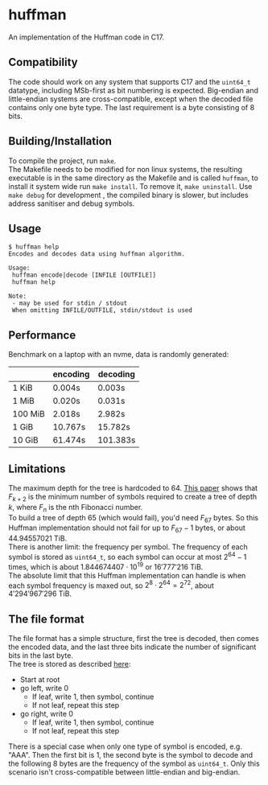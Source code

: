 # huffman
An implementation of the Huffman code in C17.
## Compatibility
The code should work on any system that supports C17 and the `uint64_t` datatype, including MSb-first as bit numbering is expected. Big-endian and little-endian systems are cross-compatible, except when the decoded file contains only one byte type. The last requirement is a byte consisting of 8 bits.

## Building/Installation
To compile the project, run `make`.  
The Makefile needs to be modified for non linux systems, the resulting executable is in the same directory as the Makefile and is called `huffman`, to install it system wide run `make install`. To remove it, `make uninstall`. Use `make debug` for development , the compiled binary is slower, but includes address sanitiser and debug symbols.

## Usage
```
$ huffman help
Encodes and decodes data using huffman algorithm.

Usage:
 huffman encode|decode [INFILE [OUTFILE]]
 huffman help

Note:
 - may be used for stdin / stdout
 When omitting INFILE/OUTFILE, stdin/stdout is used
```

## Performance
Benchmark on a laptop with an nvme, data is randomly generated:

|| encoding | decoding
|--- | --- | ---
|1 KiB | 0.004s | 0.003s
|1 MiB | 0.020s | 0.031s
|100 MiB | 2.018s | 2.982s
|1 GiB | 10.767s | 15.782s
|10 GiB | 61.474s | 101.383s

## Limitations
The maximum depth for the tree is hardcoded to 64. [This paper](https://tmo.jpl.nasa.gov/progress_report/42-110/110N.PDF) shows that $F_{k+2}$ is the minimum number of symbols required to create a tree of depth $k$, where $F_n$ is the nth Fibonacci number.  
To build a tree of depth 65 (which would fail), you'd need $F_{67}$ bytes. So this Huffman implementation should not fail for up to $F_{67}-1$ bytes, or about $44.94557021$ TiB.    
There is another limit: the frequency per symbol. The frequency of each symbol is stored as `uint64_t`, so each symbol can occur at most $2^{64}-1$ times, which is about $1.844674407\cdot10^{19}$ or $16'777'216$ TiB.  
The absolute limit that this Huffman implementation can handle is when each symbol frequency is maxed out, so $2^8\cdot2^{64}=2^{72}$, about $4'294'967'296$ TiB.

## The file format
The file format has a simple structure, first the tree is decoded, then comes the encoded data, and the last three bits indicate the number of significant bits in the last byte.  
The tree is stored as described [here](https://stackoverflow.com/a/759766/15833045):  
- Start at root  
- go left, write 0   
    - If leaf, write 1, then symbol, continue  
    - If not leaf, repeat this step  
- go right, write 0  
    - If leaf, write 1, then symbol, continue  
    - If not leaf, repeat this step  

There is a special case when only one type of symbol is encoded, e.g. "AAA". Then the first bit is 1, the second byte is the symbol to decode and the following 8 bytes are the frequency of the symbol as `uint64_t`. Only this scenario isn't cross-compatible between little-endian and big-endian.
